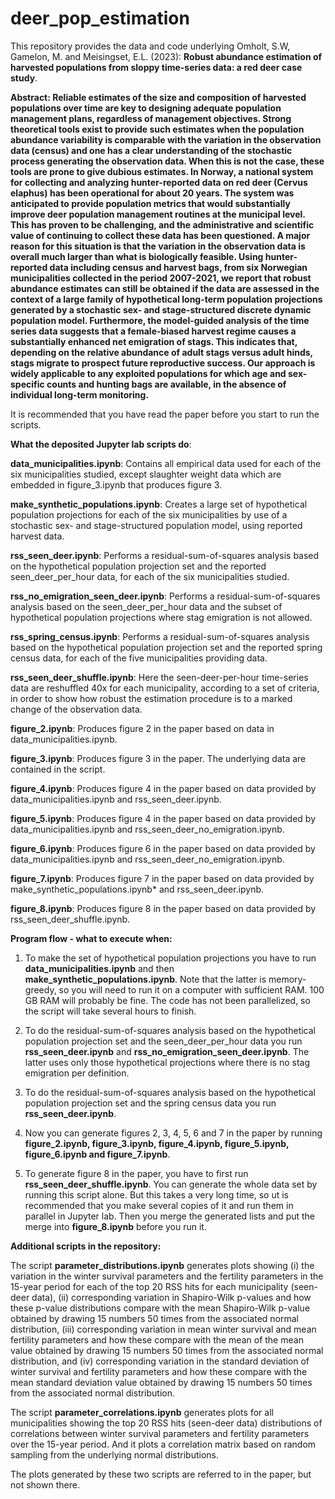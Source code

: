 # deer_pop_estimation
This repository provides the data and code underlying Omholt, S.W, Gamelon, M. and Meisingset, E.L. (2023): **Robust abundance estimation of harvested populations from sloppy time-series data: a red deer case study**. 

**Abstract:
Reliable estimates of the size and composition of harvested populations over time are key to designing adequate population management plans, regardless of management objectives. Strong theoretical tools exist to provide such estimates when the population abundance variability is comparable with the variation in the observation data (census) and one has a clear understanding of the stochastic process generating the observation data. When this is not the case, these tools are prone to give dubious estimates. In Norway, a national system for collecting and analyzing hunter-reported data on red deer (Cervus elaphus) has been operational for about 20 years. The system was anticipated to provide population metrics that would substantially improve deer population management routines at the municipal level. This has proven to be challenging, and the administrative and scientific value of continuing to collect these data has been questioned. A major reason for this situation is that the variation in the observation data is overall much larger than what is biologically feasible. Using hunter-reported data including census and harvest bags, from six Norwegian municipalities collected in the period 2007-2021, we report that robust abundance estimates can still be obtained if the data are assessed in the context of a large family of hypothetical long-term population projections generated by a stochastic sex- and stage-structured discrete dynamic population model. Furthermore, the model-guided analysis of the time series data suggests that a female-biased harvest regime causes a substantially enhanced net emigration of stags. This indicates that, depending on the relative abundance of adult stags versus adult hinds, stags migrate to prospect future reproductive success. Our approach is widely applicable to any exploited populations for which age and sex-specific counts and hunting bags are available, in the absence of individual long-term monitoring.**

It is recommended that you have read the paper before you start to run the scripts.

**What the deposited Jupyter lab scripts do**:

**data_municipalities.ipynb**: Contains all empirical data used for each of the six municipalities studied, except slaughter weight data which are embedded in figure_3.ipynb that produces figure 3. 

**make_synthetic_populations.ipynb**: Creates a large set of hypothetical population projections for each of the six municipalities by use of a stochastic sex- and stage-structured population model, using reported harvest data.

**rss_seen_deer.ipynb**: Performs a residual-sum-of-squares analysis based on the hypothetical population projection set and the reported seen_deer_per_hour data, for each of the six municipalities studied.

**rss_no_emigration_seen_deer.ipynb**: Performs a residual-sum-of-squares analysis based on the seen_deer_per_hour data and the subset of hypothetical population projections where stag emigration is not allowed.

**rss_spring_census.ipynb**: Performs a residual-sum-of-squares analysis based on the hypothetical population projection set and the reported spring census data, for each of the five municipalities providing data.

**rss_seen_deer_shuffle.ipynb**: Here the seen-deer-per-hour time-series data are reshuffled 40x for each municipality, according to a set of criteria, in order to show how robust the estimation procedure is to a marked change of the observation data.

**figure_2.ipynb**: Produces figure 2 in the paper based on data in data_municipalities.ipynb.

**figure_3.ipynb**: Produces figure 3 in the paper. The underlying data are contained in the script.

**figure_4.ipynb**: Produces figure 4 in the paper based on data provided by data_municipalities.ipynb and rss_seen_deer.ipynb.

**figure_5.ipynb**: Produces figure 4 in the paper based on data provided by data_municipalities.ipynb and rss_seen_deer_no_emigration.ipynb.

**figure_6.ipynb**: Produces figure 6 in the paper based on data provided by data_municipalities.ipynb and rss_seen_deer_no_emigration.ipynb.

**figure_7.ipynb**: Produces figure 7 in the paper based on data provided by make_synthetic_populations.ipynb* and rss_seen_deer.ipynb.

**figure_8.ipynb**: Produces figure 8 in the paper based on data provided by rss_seen_deer_shuffle.ipynb.

**Program flow - what to execute when:**
1. To make the set of hypothetical population projections you have to run **data_municipalities.ipynb** and then **make_synthetic_populations.ipynb**. Note that the latter is memory-greedy, so you will need to run it on a computer with sufficient RAM. 100 GB RAM will probably be fine. The code has not been parallelized, so the script will take several hours to finish. 

2. To do the residual-sum-of-squares analysis based on the hypothetical population projection set and the seen_deer_per_hour data you run **rss_seen_deer.ipynb** and **rss_no_emigration_seen_deer.ipynb**. The latter uses only those hypothetical projections where there is no stag emigration per definition.

3. To do the residual-sum-of-squares analysis based on the hypothetical population projection set and the spring census data you  run **rss_seen_deer.ipynb**.

4. Now you can generate figures 2, 3, 4, 5, 6 and 7 in the paper by running **figure_2.ipynb, figure_3.ipynb, figure_4.ipynb, figure_5.ipynb, figure_6.ipynb and figure_7.ipynb**.

5. To generate figure 8 in the paper, you have to first run **rss_seen_deer_shuffle.ipynb**. You can generate the whole data set by running this script alone. But this takes a very long time, so ut is recommended that you make several copies of it and run them in parallel in Jupyter lab. Then you merge the generated lists and put the merge into **figure_8.ipynb** before you run it.


**Additional scripts in the repository:**

The script **parameter_distributions.ipynb** generates plots showing (i) the variation in the winter survival parameters and the fertility parameters in the 15-year period for each of the top 20 RSS hits for each municipality (seen-deer data), (ii) corresponding variation in Shapiro-Wilk p-values and how these p-value distributions compare with the mean Shapiro-Wilk p-value obtained by drawing 15 numbers 50 times from the associated normal distribution, (iii) corresponding variation in mean winter survival and mean fertility parameters and how these compare with the mean of the mean value obtained by drawing 15 numbers 50 times from the associated normal distribution, and (iv) corresponding variation in the standard deviation of winter survival and  fertility parameters and how these compare with the mean standard deviation value obtained by drawing 15 numbers 50 times from the associated normal distribution.

The script **parameter_correlations.ipynb** generates plots for all municipalities showing the top 20 RSS hits (seen-deer data) distributions of correlations between winter survival parameters and fertility parameters over the 15-year period. And it plots a correlation matrix based on random sampling from the underlying normal distributions. 

The plots generated by these two scripts are referred to in the paper, but not shown there.
